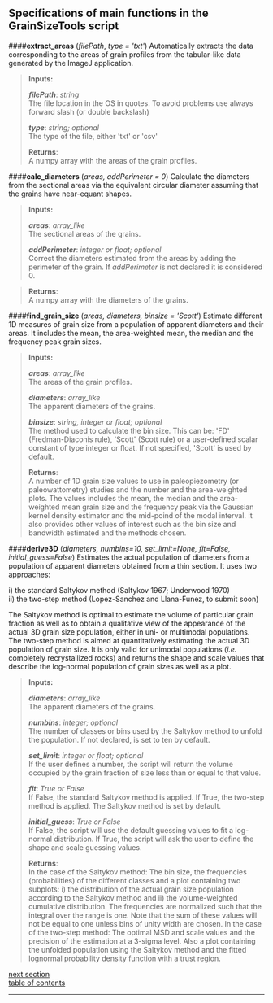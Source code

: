 Specifications of main functions in the GrainSizeTools script
-------------

####**extract_areas** (*filePath*, *type = 'txt'*)
Automatically extracts the data corresponding to the areas of grain profiles from the tabular-like data generated by the ImageJ application.

> **Inputs:**
> 
> ***filePath***: *string*  
> The file location in the OS in quotes. To avoid problems use always forward slash (or double backslash)
>
> ***type***: *string; optional*  
> The type of the file, either 'txt' or 'csv'
> 
> **Returns**:  
> A numpy array with the areas of the grain profiles.

####**calc_diameters** (*areas, addPerimeter = 0*)
Calculate the diameters from the sectional areas via the equivalent circular diameter assuming that the grains have near-equant shapes.

> **Inputs:**
> 
> ***areas***: *array_like*  
> The sectional areas of the grains.
> 
> ***addPerimeter***: *integer or float; optional*  
> Correct the diameters estimated from the areas by adding the perimeter of the grain. If *addPerimeter* is not declared it is considered 0.

>**Returns**:  
> A numpy array with the diameters of the grains.

####**find_grain_size** (*areas, diameters, binsize = 'Scott'*)
Estimate different 1D measures of grain size from a population of apparent diameters and their areas. It includes the mean, the area-weighted mean, the median and the frequency peak grain sizes.

> **Inputs:**
> 
> ***areas***: *array_like*  
> The areas of the grain profiles.
> 
> ***diameters***: *array_like*  
> The apparent diameters of the grains.
> 
> ***binsize***: *string, integer or float; optional*  
> The method used to calculate the bin size. This can be: 'FD' (Fredman-Diaconis rule), 'Scott' (Scott rule) or a
> user-defined scalar constant of type integer or float. If not specified, 'Scott' is used by default.
> 
>**Returns**:  
> A number of 1D grain size values to use in paleopiezometry (or paleowattometry) studies and the number and the area-weighted plots. The values includes the mean, the median and the area-weighted mean grain size and the frequency peak via the Gaussian kernel density estimator and the mid-poind of the modal interval. It also provides other values of interest such as the bin size and bandwidth estimated and the methods chosen.

####**derive3D** (*diameters, numbins=10, set_limit=None, fit=False, initial_guess=False*)
Estimates the actual population of diameters from a population of apparent diameters obtained from a thin section. It uses two approaches:
        
i) the standard Saltykov method (Saltykov 1967; Underwood 1970)  
ii) the two-step method (Lopez-Sanchez and Llana-Funez, to submit soon)
    
The Saltykov method is optimal to estimate the volume of particular grain fraction as well as to obtain a qualitative view of the appearance of the actual 3D grain size population, either in uni- or multimodal populations. The two-step method is aimed at quantitatively estimating the actual 3D population of grain size. It is only valid for unimodal populations (*i.e.* completely recrystallized rocks) and returns the shape and scale values that describe the log-normal population of grain sizes as well as a plot.

> **Inputs:**
> 
> ***diameters***: *array_like*  
> The apparent diameters of the grains.
> 
> ***numbins***: *integer; optional*  
> The number of classes or bins used by the Saltykov method to unfold the population. If not declared, is set to ten by default.
>
> ***set_limit***: *integer or float; optional*  
> If the user defines a number, the script will return the volume occupied by the grain fraction of size less than or equal to that value.
>
> ***fit***: *True or False*  
> If False, the standard Saltykov method is applied. If True, the two-step method is applied. The Saltykov method is set by default.
>
>***initial_guess***: *True or False*  
> If False, the script will use the default guessing values to fit a log-normal distribution. If True, the script will ask the user to define the shape and scale guessing values.
>
>**Returns**:  
> In the case of the Saltykov method: The bin size, the frequencies (probabilities) of the different classes and a plot containing two subplots: i) the distribution of the actual grain size population according to the Saltykov method and ii) the volume-weighted cumulative distribution. The frequencies are normalized such that the integral over the range is one. Note that the sum of these values will not be equal to one unless bins of unity width are chosen. In the case of the two-step method: The optimal MSD and scale values and the precision of the estimation at a 3-sigma level.  Also a plot containing the unfolded population using the Saltykov method and the fitted lognormal probability density function with a trust region.

[next section](https://github.com/marcoalopez/GrainSizeTools/blob/master/DOCS/imageJ_tutorial.md)  
[table of contents](https://github.com/marcoalopez/GrainSizeTools/blob/master/DOCS/imageJ_tutorial.md)

----------
